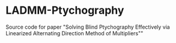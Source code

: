 # LADMM-Ptychography
Source code for paper "Solving Blind Ptychography Effectively via Linearized Alternating Direction Method of Multipliers""
